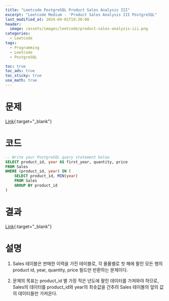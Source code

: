 ```yaml
---
title: "Leetcode PostgreSQL Product Sales Analysis III"
excerpt: "Leetcode Medium - 'Product Sales Analysis III PostgreSQL"
last_modified_at: 2024-04-01T19:30:00
header:
  image: /assets/images/leetcode/product-sales-analysis-iii.png
categories:
  - Leetcode
tags:
  - Programming
  - Leetcode
  - PostgreSQL

toc: true
toc_ads: true
toc_sticky: true
use_math: true
---
```

# 문제
[Link](https://leetcode.com/problems/product-sales-analysis-iii/){:target="_blank"}

# 코드
```sql
-- Write your PostgreSQL query statement below
SELECT product_id, year AS first_year, quantity, price
FROM Sales
WHERE (product_id, year) IN (
    SELECT product_id, MIN(year)
    FROM Sales
    GROUP BY product_id
)
```

# 결과
[Link](https://leetcode.com/problems/product-sales-analysis-iii/submissions/1219982858/){:target="_blank"}

# 설명
1. Sales 테이블은 판매한 이력을 가진 테이블로, 각 물품별로 첫 해에 팔린 모든 행의 product id, year, quantity, price 필드만 반환하는 문제이다.

2. 문제의 목표는 product_id 별 가장 작은 년도에 팔린 데이터를 가져와야 하므로, Sales의 데이터를 product_id와 year의 최솟값을 간추려 Sales 테이블의 앞의 값의 데이터들만 가져온다.